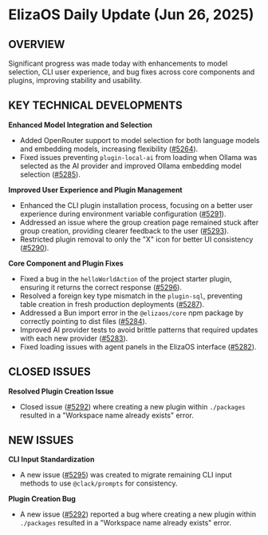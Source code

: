 # ElizaOS Daily Update (Jun 26, 2025)
## OVERVIEW 
Significant progress was made today with enhancements to model selection, CLI user experience, and bug fixes across core components and plugins, improving stability and usability.

## KEY TECHNICAL DEVELOPMENTS

**Enhanced Model Integration and Selection**
*   Added OpenRouter support to model selection for both language models and embedding models, increasing flexibility ([#5264](https://github.com/elizaos/eliza/pull/5264)).
*   Fixed issues preventing `plugin-local-ai` from loading when Ollama was selected as the AI provider and improved Ollama embedding model selection ([#5285](https://github.com/elizaos/eliza/pull/5285)).

**Improved User Experience and Plugin Management**
*   Enhanced the CLI plugin installation process, focusing on a better user experience during environment variable configuration ([#5291](https://github.com/elizaos/eliza/pull/5291)).
*   Addressed an issue where the group creation page remained stuck after group creation, providing clearer feedback to the user ([#5293](https://github.com/elizaos/eliza/pull/5293)).
*   Restricted plugin removal to only the "X" icon for better UI consistency ([#5290](https://github.com/elizaos/eliza/pull/5290)).

**Core Component and Plugin Fixes**
*   Fixed a bug in the `helloWorldAction` of the project starter plugin, ensuring it returns the correct response ([#5296](https://github.com/elizaos/eliza/pull/5296)).
*   Resolved a foreign key type mismatch in the `plugin-sql`, preventing table creation in fresh production deployments ([#5287](https://github.com/elizaos/eliza/pull/5287)).
*   Addressed a Bun import error in the `@elizaos/core` npm package by correctly pointing to dist files ([#5284](https://github.com/elizaos/eliza/pull/5284)).
*   Improved AI provider tests to avoid brittle patterns that required updates with each new provider ([#5283](https://github.com/elizaos/eliza/pull/5283)).
*   Fixed loading issues with agent panels in the ElizaOS interface ([#5282](https://github.com/elizaos/eliza/pull/5282)).

## CLOSED ISSUES

**Resolved Plugin Creation Issue**
*   Closed issue ([#5292](https://github.com/elizaos/eliza/issues/5292)) where creating a new plugin within `./packages` resulted in a "Workspace name already exists" error.

## NEW ISSUES

**CLI Input Standardization**
*   A new issue ([#5295](https://github.com/elizaos/eliza/issues/5295)) was created to migrate remaining CLI input methods to use `@clack/prompts` for consistency.

**Plugin Creation Bug**
*   A new issue ([#5292](https://github.com/elizaos/eliza/issues/5292)) reported a bug where creating a new plugin within `./packages` resulted in a "Workspace name already exists" error.